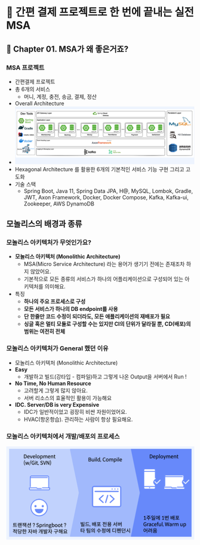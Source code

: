 # :book: 간편 결제 프로젝트로 한 번에 끝내는 실전 MSA

## :pushpin: Chapter 01. MSA가 왜 좋은거죠?

### MSA 프로젝트
- 간편결제 프로젝트
- 총 6개의 서비스
  - 머니, 계정, 충전, 송금, 결제, 정산
- Overall Architecture
- ![](./images/아키텍쳐.png)
- Hexagonal Architecture 를 활용한 6개의 기본적인 서비스 기능 구현 그리고 고도화 
- 기술 스택
  - Spring Boot, Java 11, Spring Data JPA, H@, MySQL, Lombok, Gradle, JWT, Axon Framework, Docker, Docker Compose, Kafka, Kafka-ui, Zookeeper, AWS DynamoDB


## 모놀리스의 배경과 종류
### 모놀리스 아키텍처가 무엇인가요?
- **모놀리스 아키텍처 (Monolithic Architecture)**
  - MSA(Micro Service Architecture) 라는 용어가 생기기 전에는 존재조차 하지 않았어요.
  - 기본적으로 모든 종류의 서비스가 하나의 어플리케이션으로 구성되어 있는 아키텍처를 의미해요.
- 특징
  - **하나의 주요 프로세스로 구성**
  - **모든 서비스가 하나의 DB endpoint를 사용**
  - **단 한줄만 코드 수정이 되더라도, 모든 애플리케이션의 재배포가 필요**
  - **싱글 혹은 멀티 모듈로 구성할 수는 있지만 CI의 단위가 달라질 뿐, CD(배포)의 범위는 여전히 전체** 


### 모놀리스 아키텍처가 General 했던 이유
- 모놀리스 아키텍처 (Monolithic Architecture)
- **Easy**
  - 개발하고 빌드(강타입 - 컴파일)하고 그렇게 나온 Output을 서버에서 Run !
- **No Time, No Human Resource**
  - 고려할게 그렇게 많지 않아요.
  - 서버 리소스의 효율적인 활용이 가능해요
- **IDC. Server/DB is very Expensive**
  - IDC가 일반적이었고 굉장히 비싼 자원이었어요.
  - HVAC(항온항습). 관리하는 사람이 항상 필요해요.

### 모놀리스 아키텍처에서 개발/배포의 프로세스
![](./images/모놀리스아키텍쳐배포프로세스.png)